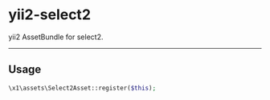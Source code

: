 yii2-select2
============

yii2 AssetBundle for select2.



---
Usage
-----


```php
\x1\assets\Select2Asset::register($this);
```
